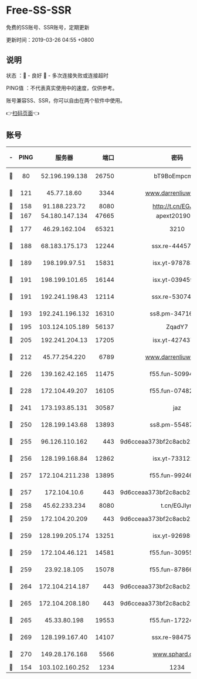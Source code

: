 # Free-SS-SSR

免费的SS账号、SSR账号，定期更新

更新时间：2019-03-26 04:55 +0800

## 说明

状态     ：🙂 - 良好 🙁 - 多次连接失败或连接超时

PING值   ：不代表真实使用中的速度，仅供参考。

账号兼容SS、SSR，你可以自由在两个软件中使用。

👉[扫码页面](https://liesauer.github.io/Free-SS-SSR/)👈

## 账号

|-|PING|服务器|端口|密码|加密方式|区域|
|:----:|:----:|:-----:|-----:|:----:|:----:|:----:|
|🙂|80|52.196.199.138|26750|bT9BoEmpcmP7|aes-256-cfb|JP|
|🙂|121|45.77.18.60|3344|www.darrenliuwei.com|aes-256-cfb|JP|
|🙂|158|91.188.223.72|8080|http://t.cn/EGJIyrl|rc4-md5|RU|
|🙂|167|54.180.147.134|47665|apext2019001|chacha20|KR|
|🙂|177|46.29.162.104|65321|3210|aes-256-ctr|RU|
|🙂|188|68.183.175.173|12244|ssx.re-44457253|aes-256-cfb|US|
|🙂|189|198.199.97.51|15831|isx.yt-97878355|aes-256-cfb|US|
|🙂|191|198.199.101.65|16144|isx.yt-03945929|aes-256-cfb|US|
|🙂|191|192.241.198.43|12114|ssx.re-53074650|aes-256-cfb|US|
|🙂|193|192.241.196.132|16310|ss8.pm-34716265|aes-256-cfb|US|
|🙂|195|103.124.105.189|56137|ZqadY7|chacha20|CN|
|🙂|205|192.241.204.13|17205|isx.yt-42743727|aes-256-cfb|US|
|🙂|212|45.77.254.220|6789|www.darrenliuwei.com|aes-256-cfb|SG|
|🙂|226|139.162.42.165|11475|f55.fun-50994506|aes-256-cfb|SG|
|🙂|228|172.104.49.207|16105|f55.fun-07482926|aes-256-cfb|SG|
|🙂|241|173.193.85.131|30587|jaz|aes-256-cfb|US|
|🙂|250|128.199.143.68|13893|ss8.pm-55487528|aes-256-cfb|SG|
|🙂|255|96.126.110.162|443|9d6cceaa373bf2c8acb22e60b6a58be6|aes-256-cfb|US|
|🙂|256|128.199.168.84|12862|isx.yt-73312221|aes-256-cfb|SG|
|🙂|257|172.104.211.238|13895|f55.fun-99246337|aes-256-cfb|US|
|🙂|257|172.104.10.6|443|9d6cceaa373bf2c8acb22e60b6a58be6|aes-256-cfb|US|
|🙂|258|45.62.233.234|8080|t.cn/EGJIyrl|rc4-md5|CA|
|🙂|259|172.104.20.209|443|9d6cceaa373bf2c8acb22e60b6a58be6|aes-256-cfb|US|
|🙂|259|128.199.205.174|13251|isx.yt-92698565|aes-256-cfb|SG|
|🙂|259|172.104.46.121|14581|f55.fun-30955326|aes-256-cfb|SG|
|🙂|259|23.92.18.105|15078|f55.fun-87866035|aes-256-cfb|US|
|🙂|264|172.104.214.187|443|9d6cceaa373bf2c8acb22e60b6a58be6|aes-256-cfb|US|
|🙂|265|172.104.208.180|443|9d6cceaa373bf2c8acb22e60b6a58be6|aes-256-cfb|US|
|🙂|265|45.33.80.198|19553|f55.fun-17224579|aes-256-cfb|US|
|🙂|269|128.199.167.40|14107|ssx.re-98475570|aes-256-cfb|SG|
|🙂|270|149.28.176.168|5566|www.sphard.com|aes-256-cfb|AU|
|🙁|154|103.102.160.252|1234|1234|rc4-md5|JP|

